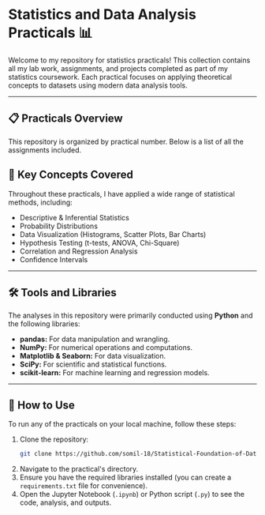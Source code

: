# Statistics and Data Analysis Practicals 📊

Welcome to my repository for statistics practicals\! This collection contains all my lab work, assignments, and projects completed as part of my statistics coursework. Each practical focuses on applying theoretical concepts to datasets using modern data analysis tools.

-----

## 📋 Practicals Overview

This repository is organized by practical number. Below is a list of all the assignments included.

## 🧠 Key Concepts Covered

Throughout these practicals, I have applied a wide range of statistical methods, including:

  - Descriptive & Inferential Statistics
  - Probability Distributions
  - Data Visualization (Histograms, Scatter Plots, Bar Charts)
  - Hypothesis Testing (t-tests, ANOVA, Chi-Square)
  - Correlation and Regression Analysis
  - Confidence Intervals

-----

## 🛠️ Tools and Libraries

The analyses in this repository were primarily conducted using **Python** and the following libraries:

  - **pandas:** For data manipulation and wrangling.
  - **NumPy:** For numerical operations and computations.
  - **Matplotlib & Seaborn:** For data visualization.
  - **SciPy:** For scientific and statistical functions.
  - **scikit-learn:** For machine learning and regression models.

-----

## 🚀 How to Use

To run any of the practicals on your local machine, follow these steps:

1.  Clone the repository:
    ```bash
    git clone https://github.com/somil-18/Statistical-Foundation-of-Data-Sciences
    ```
2.  Navigate to the practical's directory.
3.  Ensure you have the required libraries installed (you can create a `requirements.txt` file for convenience).
4.  Open the Jupyter Notebook (`.ipynb`) or Python script (`.py`) to see the code, analysis, and outputs.
